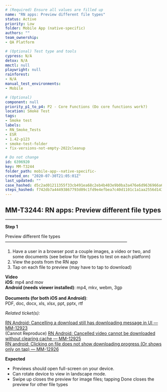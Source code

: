 ```yaml
---
# (Required) Ensure all values are filled up
name: "RN apps: Preview different file types"
status: Active
priority: Low
folder: Mobile App (native-specific)
authors: ""
team_ownership: 
- QA Platform

# (Optional) Test type and tools
cypress: N/A
detox: N/A
mmctl: null
playwright: null
rainforest: 
- N/A
manual_test_environments: 
- Mobile

# (Optional)
component: null
priority_p1_to_p4: P2 - Core Functions (Do core functions work?)
location: Smoke Test
tags: 
- Smoke test
labels: 
- RN_Smoke_Tests
- ESR
- 1.42-p123
- smoke-test-folder
- fix-versions-not-empty-2022cleanup

# Do not change
id: 6396920
key: MM-T3244
folder_path: mobile-app--native-specific-
created_on: "2020-07-30T21:05:01Z"
last_updated: ""
case_hashed: d5c2ad01211355f33cb491ea68c2eb4b403e9b0ba3a476e6d9636966a639daf076ee123bebd33111207d3f7efcdd6b70
steps_hashed: f742db7a44493867793d09c1fd9e4efbea7c40d1101c1a1aa2556d143efe1c00e6b742f8735944f45d62e02a1500f59c
---
```


## MM-T3244: RN apps: Preview different file types

---

**Step 1**

Preview different file types\
————————————————————————————

1. Have a user in a browser post a couple images, a video or two, and some documents (see below for file types to test on each platform)
2. View the posts from the RN app
3. Tap on each file to preview (may have to tap to download)

**Video**\
**iOS**: mp4 and mov\
**Android (needs viewer installed)**: mp4, mkv, webm, 3gp\
\
**Documents (for both iOS and Android)**:\
PDF, doc, docx, xls, xlsx, ppt, pptx, rtf

_Related ticket(s):_

[RN Android: Cancelling a download still has downloading message in UI — MM-12923](https://mattermost.atlassian.net/browse/MM-12923)\
(Cannot Reproduce) [RN Android: Cancelled video cannot be downloaded without clearing cache — MM-12925](https://mattermost.atlassian.net/browse/MM-12925)\
[RN android: Clicking on file does not show downloading progress (Or shows only on tap) — MM-12926](https://mattermost.atlassian.net/browse/MM-12926)

**Expected**

- Previews should open full-screen on your device.
- Can rotate device to view in landscape mode.
- Swipe up closes the preview for image files; tapping Done closes the preview for other file types
